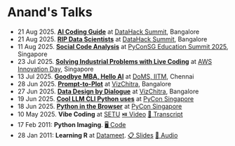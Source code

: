 # Anand's Talks

- 21 Aug 2025. **[AI Coding Guide](2025-08-21-ai-coding-guide/ ":ignore")** at [DataHack Summit](https://www.analyticsvidhya.com/datahacksummit/), Bangalore
- 21 Aug 2025. **[RIP Data Scientists](2025-08-21-rip-data-scientists/ ":ignore")** at [DataHack Summit](https://www.analyticsvidhya.com/datahacksummit/), Bangalore
- 11 Aug 2025. **[Social Code Analysis](2025-08-11-social-code-analysis/ ":ignore")** at [PyConSG Education Summit 2025](https://pycon.sg/edusummit.html), Singapore
- 23 Jul 2025. **[Solving Industrial Problems with Live Coding](2025-07-23-supply-chain-automl/ ":ignore")** at [AWS Innovation Day](https://pages.awscloud.com/aws-mfg-industrial-suppy-chain-innovation-day.html), Singapore
- 13 Jul 2025. **[Goodbye MBA, Hello AI](2025-07-13-goodbye-mba-hello-ai/ ":ignore")** at [DoMS, IITM](https://doms.iitm.ac.in/), Chennai
- 28 Jun 2025. **[Prompt-to-Plot](2025-06-28-prompt-to-plot/ ":ignore")** at [VizChitra](https://vizchitra.com/), Bangalore
- 27 Jun 2025. **[Data Design by Dialogue](2025-06-27-data-design-by-dialogue/ ":ignore")** at [VizChitra](https://vizchitra.com/), Bangalore
- 19 Jun 2025. **[Cool LLM CLI Python uses](2025-06-pycon-sg/llm-cli.md)** at [PyCon Singapore](https://pycon.sg/)
- 18 Jun 2025. **[Python in the Browser](2025-06-pycon-sg/ ":ignore")** at [PyCon Singapore](https://pycon.sg/)
- 10 May 2025. **Vibe Coding** at [SETU](https://setuschool.com/) [⏯️ Video](https://youtu.be/ODXSDbY12dg) [💬 Transcript](2025-05-10-vibe-coding/)
- 17 Feb 2011: **Python Imaging**. [🖥️ Code](python-imaging/index.html)
- 28 Jan 2011: **Learning R** at [Datameet](http://www.datameet.org/).
  [📋 Slides](https://github.com/sanand0/talks/releases/download/talks/2011-01-28-datameet-learning-r.pptx)
  [🎤 Audio](https://github.com/sanand0/talks/releases/download/talks/2011-01-28-datameet-learning-r.mp3)

<!--

Some talks are slides, audio, etc.
These are at https://github.com/sanand0/talks/releases/tag/talks

Created via: `gh release create talks --title "Talks"`

To add content:

```bash
gh release upload talks --clobber $FILENAME
```

-->
